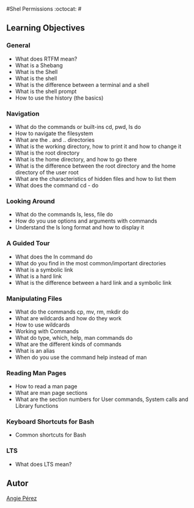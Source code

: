 #Shel Permissions :octocat: #
## Learning Objectives ##
### General ###
* What does RTFM mean?
* What is a Shebang
* What is the Shell
* What is the shell
* What is the difference between a terminal and a shell
* What is the shell prompt
* How to use the history (the basics)
### Navigation ###
* What do the commands or built-ins cd, pwd, ls do
* How to navigate the filesystem
* What are the . and .. directories
* What is the working directory, how to print it and how to change it
* What is the root directory
* What is the home directory, and how to go there
* What is the difference between the root directory
and the home directory of the user root
* What are the characteristics of hidden files and how to list them
* What does the command cd - do
### Looking Around ###
* What do the commands ls, less, file do
* How do you use options and arguments with commands
* Understand the ls long format and how to display it
### A Guided Tour ###
* What does the ln command do
* What do you find in the most common/important directories
* What is a symbolic link
* What is a hard link
* What is the difference between a hard link and a symbolic link
### Manipulating Files ###
* What do the commands cp, mv, rm, mkdir do
* What are wildcards and how do they work
* How to use wildcards
* Working with Commands
* What do type, which, help, man commands do
* What are the different kinds of commands
* What is an alias
* When do you use the command help instead of man
### Reading Man Pages ###
* How to read a man page
* What are man page sections
* What are the section numbers for User commands,
System calls and Library functions
### Keyboard Shortcuts for Bash ###
* Common shortcuts for Bash
### LTS ###
* What does LTS mean?
## Autor ##
[Angie Pérez](https://twitter.com/xiommyperez)